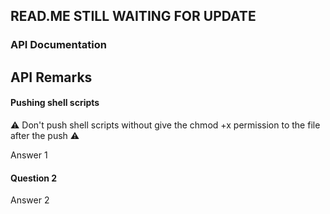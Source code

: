 ## READ.ME STILL WAITING FOR UPDATE 

### API Documentation

## API Remarks

#### Pushing shell scripts

⚠️ Don't push shell scripts without give the chmod +x permission to the file after the push ⚠️

Answer 1

#### Question 2

Answer 2